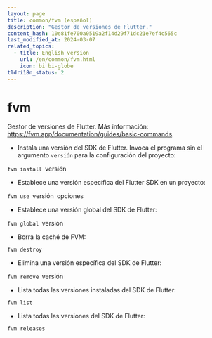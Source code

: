 ```yaml
---
layout: page
title: common/fvm (español)
description: "Gestor de versiones de Flutter."
content_hash: 10e81fe700a0519a2f14d29f71dc21e7ef4c565c
last_modified_at: 2024-03-07
related_topics:
  - title: English version
    url: /en/common/fvm.html
    icon: bi bi-globe
tldri18n_status: 2
---
```

# fvm

Gestor de versiones de Flutter.
Más información: <https://fvm.app/documentation/guides/basic-commands>.

- Instala una versión del SDK de Flutter. Invoca el programa sin el argumento `versión` para la configuración del proyecto:

`fvm install `<span class="tldr-var badge badge-pill bg-dark-lm bg-white-dm text-white-lm text-dark-dm font-weight-bold">versión</span>

- Establece una versión específica del Flutter SDK en un proyecto:

`fvm use `<span class="tldr-var badge badge-pill bg-dark-lm bg-white-dm text-white-lm text-dark-dm font-weight-bold">versión</span>` `<span class="tldr-var badge badge-pill bg-dark-lm bg-white-dm text-white-lm text-dark-dm font-weight-bold">opciones</span>

- Establece una versión global del SDK de Flutter:

`fvm global `<span class="tldr-var badge badge-pill bg-dark-lm bg-white-dm text-white-lm text-dark-dm font-weight-bold">versión</span>

- Borra la caché de FVM:

`fvm destroy`

- Elimina una versión específica del SDK de Flutter:

`fvm remove `<span class="tldr-var badge badge-pill bg-dark-lm bg-white-dm text-white-lm text-dark-dm font-weight-bold">versión</span>

- Lista todas las versiones instaladas del SDK de Flutter:

`fvm list`

- Lista todas las versiones del SDK de Flutter:

`fvm releases`
